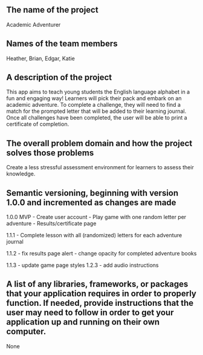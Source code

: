 ## The name of the project
Academic Adventurer

## Names of the team members
Heather, Brian, Edgar, Katie

## A description of the project
This app aims to teach young students the English language alphabet in a fun and engaging way! Learners will pick their pack and embark on an academic adventure. To complete a challenge, they will need to find a match for the prompted letter that will be added to their learning journal. Once all challenges have been completed, the user will be able to print a certificate of completion. 

## The overall problem domain and how the project solves those problems
Create a less stressful assessment environment for learners to assess their knowledge. 

## Semantic versioning, beginning with version 1.0.0 and incremented as changes are made
1.0.0 MVP
    - Create user account 
    - Play game with one random letter per adventure 
    - Results/certificate page 

1.1.1 
    - Complete lesson with all (randomized) letters for each adventure journal

1.1.2 
    - fix results page alert 
    - change opacity for completed adventure books 

1.1.3
    - update game page styles
1.2.3
    - add audio instructions

## A list of any libraries, frameworks, or packages that your application requires in order to properly function. If needed, provide instructions that the user may need to follow in order to get your application up and running on their own computer.
None
